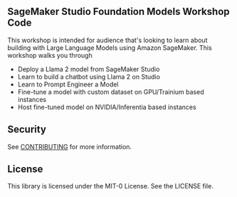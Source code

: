 ## SageMaker Studio Foundation Models Workshop Code

This workshop is intended for audience that's looking to learn about building with Large Language Models using Amazon SageMaker. This workshop walks you through
- Deploy a Llama 2 model from SageMaker Studio
- Learn to build a chatbot using Llama 2 on Studio
- Learn to Prompt Engineer a Model
- Fine-tune a model with custom dataset on GPU/Trainium based instances
- Host fine-tuned model on NVIDIA/Inferentia based instances


## Security

See [CONTRIBUTING](CONTRIBUTING.md#security-issue-notifications) for more information.

## License

This library is licensed under the MIT-0 License. See the LICENSE file.

